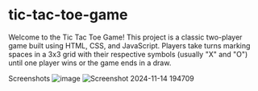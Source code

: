 # tic-tac-toe-game
Welcome to the Tic Tac Toe Game! This project is a classic two-player game built using HTML, CSS, and JavaScript. Players take turns marking spaces in a 3x3 grid with their respective symbols (usually "X" and "O") until one player wins or the game ends in a draw.

Screenshots
![image](https://github.com/user-attachments/assets/f63ddc86-eef8-49d0-8346-0a980ae0251b)
![Screenshot 2024-11-14 194709](https://github.com/user-attachments/assets/e1b910cf-f35a-4d43-bc20-f6405b0cb71b)
